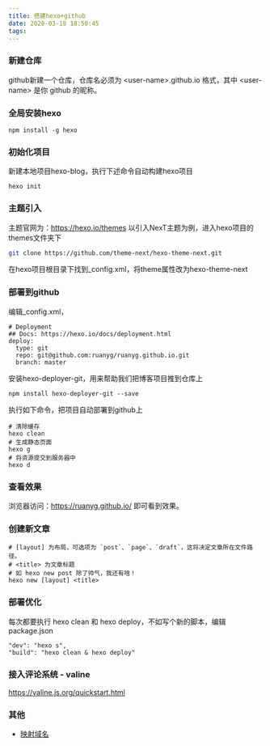 ```yaml
---
title: 搭建hexo+github
date: 2020-03-18 18:50:45
tags:
---
```


### 新建仓库
github新建一个仓库，仓库名必须为 &lt;user-name>.github.io 格式，其中 &lt;user-name> 是你 github 的昵称。

### 全局安装hexo
```shell
npm install -g hexo
```

### 初始化项目
新建本地项目hexo-blog，执行下述命令自动构建hexo项目
```shell
hexo init
```

### 主题引入
主题官网为：https://hexo.io/themes
以引入NexT主题为例，进入hexo项目的themes文件夹下
```bash
git clone https://github.com/theme-next/hexo-theme-next.git
```
在hexo项目根目录下找到_config.xml，将theme属性改为hexo-theme-next

### 部署到github
编辑_config.xml，
```
# Deployment
## Docs: https://hexo.io/docs/deployment.html
deploy:
  type: git
  repo: git@github.com:ruanyg/ruanyg.github.io.git
  branch: master
```
安装hexo-deployer-git，用来帮助我们把博客项目推到仓库上
```shell
npm install hexo-deployer-git --save
```
执行如下命令，把项目自动部署到github上
```shell
# 清除缓存
hexo clean
# 生成静态页面
hexo g
# 将资源提交到服务器中
hexo d
```

### 查看效果
浏览器访问：https://ruanyg.github.io/ 即可看到效果。

### 创建新文章
```shell
# [layout] 为布局，可选项为 `post`、`page`、`draft`，这将决定文章所在文件路径。
# <title> 为文章标题
# 如 hexo new post 除了帅气，我还有啥！
hexo new [layout] <title>
```

### 部署优化
每次都要执行 hexo clean 和 hexo deploy，不如写个新的脚本，编辑package.json
```shell
"dev": "hexo s",
"build": "hexo clean & hexo deploy"
```

### 接入评论系统 - valine
https://valine.js.org/quickstart.html

### 其他
* [映射域名](https://www.jianshu.com/p/683a120c6264)